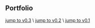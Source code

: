 ## Portfolio

[jump to v0.3](http://z-igor.github.io/v0_3/dist/index.html) \ [jump to v0.2](http://z-igor.github.io/v0_2/index.html) \ [jump to v0.1](http://z-igor.github.io/v0_1/index.html)
